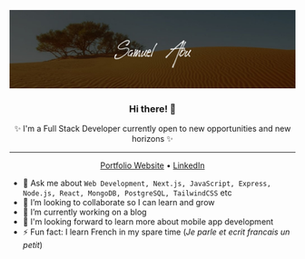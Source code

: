 ![profile header image](https://github.com/abu-git/abu-git/blob/main/readme_image.jpg)

<!-- ### Hi there 👋 -->

<!--
**abu-git/abu-git** is a ✨ _special_ ✨ repository because its `README.md` (this file) appears on your GitHub profile.

Here are some ideas to get you started:

- 🔭 I’m currently working on ...
- 🌱 I’m currently learning ...
- 👯 I’m looking to collaborate on ...
- 🤔 I’m looking for help with ...
- 💬 Ask me about ...
- 📫 How to reach me: ...
- 😄 Pronouns: ...
- ⚡ Fun fact: ...
-->

<h3 align="center">Hi there! 👋</h3>
<p align="center">✨ I'm a Full Stack Developer currently open to new opportunities and new horizons ✨</p>

---
<p align="center">
    <a href="https://sam-portfolio-alpha.vercel.app/">Portfolio Website</a> •
    <a href="https://www.linkedin.com/in/abu-samuel/">LinkedIn</a>
</p>


- 💬 Ask me about `Web Development, Next.js, JavaScript, Express, Node.js, React, MongoDB, PostgreSQL, TailwindCSS` etc
- 👯 I’m looking to collaborate so I can learn and grow
- 🔭 I’m currently working on a blog
- 🌱 I'm looking forward to learn more about mobile app development
- :zap: Fun fact: I learn French in my spare time (*Je parle et ecrit francais un petit*)
